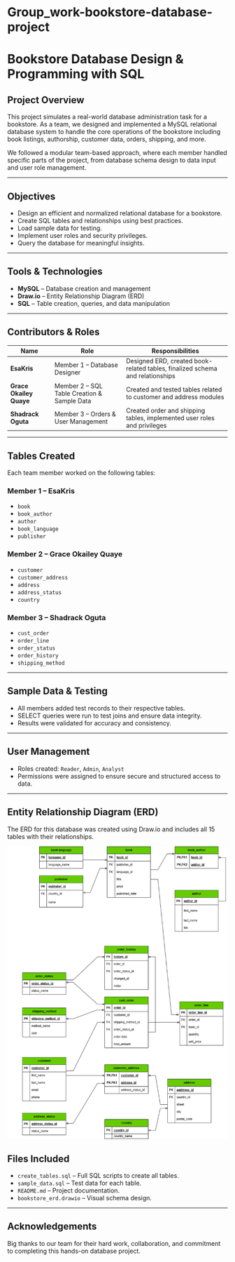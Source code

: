 # Group_work-bookstore-database-project
# Bookstore Database Design & Programming with SQL

## Project Overview
This project simulates a real-world database administration task for a bookstore. As a team, we designed and implemented a MySQL relational database system to handle the core operations of the bookstore including book listings, authorship, customer data, orders, shipping, and more.

We followed a modular team-based approach, where each member handled specific parts of the project, from database schema design to data input and user role management.

---

##  Objectives
- Design an efficient and normalized relational database for a bookstore.
- Create SQL tables and relationships using best practices.
- Load sample data for testing.
- Implement user roles and security privileges.
- Query the database for meaningful insights.

---

## Tools & Technologies
- **MySQL** – Database creation and management  
- **Draw.io** – Entity Relationship Diagram (ERD)  
- **SQL** – Table creation, queries, and data manipulation  

---

##  Contributors & Roles

| Name                | Role                         | Responsibilities |
|---------------------|------------------------------|------------------|
| **EsaKris**         | Member 1 – Database Designer  | Designed ERD, created book-related tables, finalized schema and relationships |
| **Grace Okailey Quaye** | Member 2 – SQL Table Creation & Sample Data | Created and tested tables related to customer and address modules |
| **Shadrack Oguta**  | Member 3 – Orders & User Management | Created order and shipping tables, implemented user roles and privileges |

---

##  Tables Created

Each team member worked on the following tables:

### Member 1 – EsaKris
- `book`
- `book_author`
- `author`
- `book_language`
- `publisher`

### Member 2 – Grace Okailey Quaye
- `customer`
- `customer_address`
- `address`
- `address_status`
- `country`

### Member 3 – Shadrack Oguta
- `cust_order`
- `order_line`
- `order_status`
- `order_history`
- `shipping_method`

---

##  Sample Data & Testing
- All members added test records to their respective tables.
- SELECT queries were run to test joins and ensure data integrity.
- Results were validated for accuracy and consistency.

---

##  User Management
- Roles created: `Reader`, `Admin`, `Analyst`
- Permissions were assigned to ensure secure and structured access to data.

---
## Entity Relationship Diagram (ERD)

The ERD for this database was created using Draw.io and includes all 15 tables with their relationships.

![Bookstore ERD](Bookstore_ERD.png)

##  Files Included
- `create_tables.sql` – Full SQL scripts to create all tables.
- `sample_data.sql` – Test data for each table.
- `README.md` – Project documentation.
- `bookstore_erd.drawio` – Visual schema design.

---

##  Acknowledgements
Big thanks to our team for their hard work, collaboration, and commitment to completing this hands-on database project.

